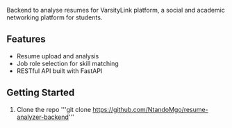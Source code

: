 Backend to analyse resumes for VarsityLink platform, a social and academic networking platform for students. 

## Features
- Resume upload and analysis
- Job role selection for skill matching
- RESTful API built with FastAPI

## Getting Started

1. Clone the repo
'''git clone https://github.com/NtandoMgo/resume-analyzer-backend'''
